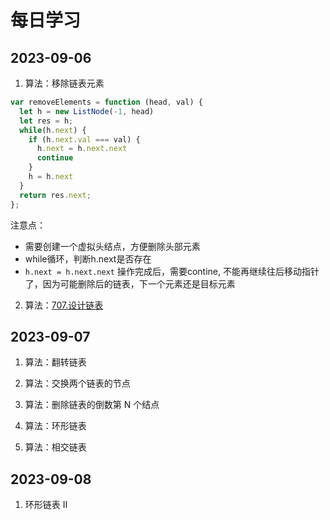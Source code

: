 # 每日学习

## 2023-09-06

1. 算法：移除链表元素

```js
var removeElements = function (head, val) {
  let h = new ListNode(-1, head)
  let res = h;
  while(h.next) {
    if (h.next.val === val) {
      h.next = h.next.next
      continue
    }
    h = h.next
  }
  return res.next;
};
```
注意点：
+ 需要创建一个虚拟头结点，方便删除头部元素
+ while循环，判断h.next是否存在
+ `h.next = h.next.next` 操作完成后，需要contine, 不能再继续往后移动指针了，因为可能删除后的链表，下一个元素还是目标元素

2. 算法：[707.设计链表](https://leetcode.cn/problems/design-linked-list/)


## 2023-09-07

1. 算法：翻转链表

2. 算法：交换两个链表的节点

3. 算法：删除链表的倒数第 N 个结点

4. 算法：环形链表

5. 算法：相交链表

## 2023-09-08
1. 环形链表 II